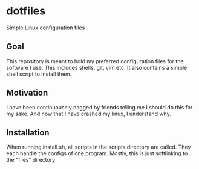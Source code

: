 # dotfiles
Simple Linux configuration files

## Goal
This repository is meant to hold my preferred configuration files
for the software I use. This includes shells, git, vim etc. It also
contains a simple shell script to install them.

## Motivation
I have been continuousely nagged by friends telling me I should do this for
my sake. And now that I have crashed my linux, I understand why.

## Installation
When running install.sh, all scripts in the scripts directory are called. They
each handle the configs of one program. Mostly, this is just softlinking to the
"files" directory

